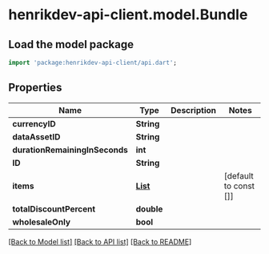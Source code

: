 # henrikdev-api-client.model.Bundle

## Load the model package
```dart
import 'package:henrikdev-api-client/api.dart';
```

## Properties
Name | Type | Description | Notes
------------ | ------------- | ------------- | -------------
**currencyID** | **String** |  | 
**dataAssetID** | **String** |  | 
**durationRemainingInSeconds** | **int** |  | 
**ID** | **String** |  | 
**items** | [**List<BundleItem>**](BundleItem.md) |  | [default to const []]
**totalDiscountPercent** | **double** |  | 
**wholesaleOnly** | **bool** |  | 

[[Back to Model list]](../README.md#documentation-for-models) [[Back to API list]](../README.md#documentation-for-api-endpoints) [[Back to README]](../README.md)



